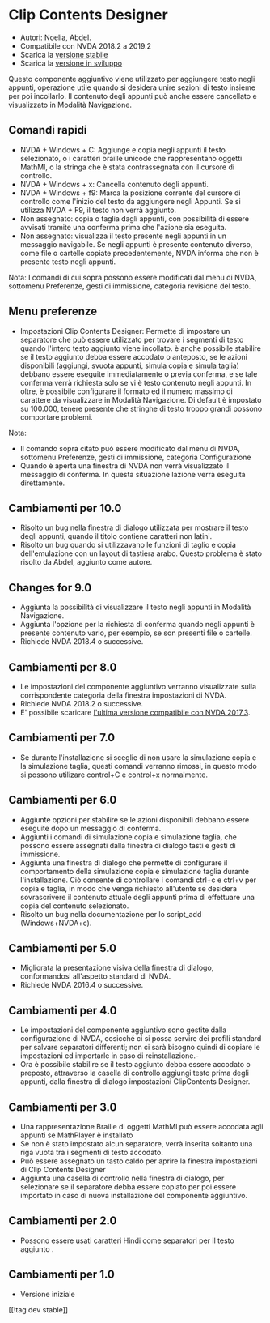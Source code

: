 # Clip Contents Designer #

*	Autori: Noelia, Abdel.
*	Compatibile con NVDA  2018.2 a 2019.2
*	Scarica la [versione stabile][1]
*	Scarica la [versione in sviluppo][2]

Questo componente aggiuntivo viene utilizzato per aggiungere testo negli
appunti, operazione utile quando si desidera unire sezioni di testo insieme
per poi incollarlo. Il contenuto degli appunti può anche essere cancellato e
visualizzato  in Modalità Navigazione.

## Comandi rapidi ##
*	NVDA + Windows + C: Aggiunge e copia negli appunti il testo selezionato, o
  i caratteri braille unicode che rappresentano oggetti MathMl, o la stringa
  che è stata contrassegnata con il cursore di controllo.
*	NVDA + Windows + x: Cancella contenuto degli appunti.
*	NVDA + Windows + f9: Marca la posizione corrente del cursore di controllo come l'inizio del testo da aggiungere negli Appunti. Se si utilizza NVDA + F9, il testo non verrà aggiunto.
*	 Non assegnato: copia o taglia dagli appunti, con possibilità di essere avvisati tramite una conferma prima che l'azione sia eseguita.
*	Non assegnato: visualizza il testo presente negli appunti in un messaggio navigabile. Se negli appunti è presente contenuto diverso, come file o cartelle copiate precedentemente, NVDA informa che non è presente testo negli appunti.

Nota: I comandi di cui sopra possono essere modificati dal menu di NVDA,
sottomenu Preferenze, gesti di immissione, categoria revisione del testo.

## Menu preferenze ##
*	Impostazioni Clip Contents Designer: Permette di impostare un separatore che può essere utilizzato per trovare i segmenti di testo quando l'intero testo aggiunto viene incollato.
è anche possibile stabilire se il testo aggiunto debba essere accodato o anteposto, se le azioni disponibili (aggiungi, svuota appunti, simula copia e simula taglia) debbano essere eseguite immediatamente o previa conferma, e se tale conferma verrà richiesta solo se vi è testo contenuto negli appunti.
In oltre, è possibile configurare il formato ed il numero massimo di carattere da visualizzare in Modalità Navigazione. Di default è impostato su 100.000, tenere presente che stringhe di testo troppo grandi possono comportare problemi.

Nota:

*	Il comando sopra citato può essere modificato dal menu di NVDA, sottomenu
  Preferenze, gesti di immissione, categoria Configurazione
*	Quando è aperta una finestra di NVDA non verrà visualizzato il messaggio
  di conferma. In questa situazione lazione verrà eseguita direttamente.

## Cambiamenti per 10.0
* Risolto un bug nella finestra di dialogo utilizzata per mostrare il testo
  degli appunti, quando il titolo contiene caratteri non latini.
* Risolto un bug quando si utilizzavano le funzioni di taglio e copia
  dell'emulazione con un layout di tastiera arabo. Questo problema è stato
  risolto da Abdel, aggiunto come autore.

## Changes for 9.0

* Aggiunta la possibilità  di visualizzare il testo negli appunti in
  Modalità Navigazione.
* Aggiunta l'opzione per la richiesta di conferma quando negli appunti è
  presente contenuto vario, per esempio, se son presenti file o cartelle.
* Richiede NVDA 2018.4 o successive.

## Cambiamenti per 8.0 ##

* Le impostazioni del componente aggiuntivo verranno visualizzate sulla
  corrispondente categoria della finestra  impostazioni di NVDA.
* Richiede NVDA 2018.2 o successive.
* E' possibile scaricare [l'ultima versione compatibile con NVDA 2017.3][3].

## Cambiamenti per 7.0

* Se durante l'installazione si sceglie di non usare  la simulazione copia e
  la simulazione taglia, questi comandi verranno rimossi, in questo modo si
  possono  utilizare control+C e control+x normalmente.

## Cambiamenti per 6.0

*	 Aggiunte opzioni per stabilire se le azioni disponibili debbano essere eseguite dopo un messaggio di conferma.
*	 Aggiunti i comandi di simulazione copia e simulazione taglia, che possono essere assegnati dalla finestra di dialogo tasti e gesti di immissione.
*	 Aggiunta una finestra di dialogo che permette di configurare il comportamento della simulazione copia e simulazione taglia durante l'installazione. Ciò consente di controllare i comandi ctrl+c e ctrl+v per copia e taglia, in modo che venga richiesto all'utente se desidera sovrascrivere il contenuto attuale degli appunti prima di effettuare una copia del contenuto selezionato.
*	Risolto un bug nella documentazione per lo script_add (Windows+NVDA+c).

## Cambiamenti per 5.0 ##

*	Migliorata la presentazione visiva della finestra di dialogo,
  conformandosi all'aspetto standard di NVDA.
*	Richiede NVDA 2016.4 o successive.

## Cambiamenti per 4.0 ##
*	Le impostazioni del componente aggiuntivo sono gestite dalla
  configurazione di NVDA, cosicché ci si possa servire dei profili standard
  per salvare separatori differenti; non ci sarà bisogno quindi di copiare
  le impostazioni ed importarle in caso di reinstallazione.-
*	Ora è possibile stabilire se il testo aggiunto debba essere accodato o
  preposto, attraverso la casella di controllo aggiungi testo prima degli
  appunti, dalla finestra di dialogo impostazioni ClipContents Designer.

## Cambiamenti per 3.0 ##
*	Una rappresentazione Braille di oggetti MathMl può essere accodata agli
  appunti se MathPlayer è installato
*	Se non è stato impostato alcun separatore, verrà inserita soltanto una
  riga vuota tra i segmenti di testo accodato.
*	Può essere assegnato un tasto caldo per aprire la finestra impostazioni di
  Clip Contents Designer 
*	Aggiunta una casella di controllo nella finestra di dialogo, per
  selezionare se il separatore debba essere copiato per poi essere importato
  in caso di nuova installazione del componente aggiuntivo.

## Cambiamenti per 2.0 ##
*	Possono essere usati caratteri Hindi come separatori per il testo aggiunto
  .

## Cambiamenti per 1.0 ##
*	Versione iniziale


[[!tag dev stable]]

[1]: https://addons.nvda-project.org/files/get.php?file=ccd

[2]: https://addons.nvda-project.org/files/get.php?file=ccd-dev

[3]: https://addons.nvda-project.org/files/get.php?file=ccd-o
